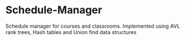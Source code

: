 # Schedule-Manager
Schedule manager for courses and classrooms. Implemented using AVL rank trees, Hash tables and Union find data structures
